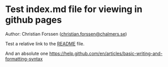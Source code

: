# Test index.md file for viewing in github pages
Author: Christian Forssen (christian.forssen@chalmers.se)

Test a relative link to the [README](../README.md) file.

And an absolute one https://help.github.com/en/articles/basic-writing-and-formatting-syntax
